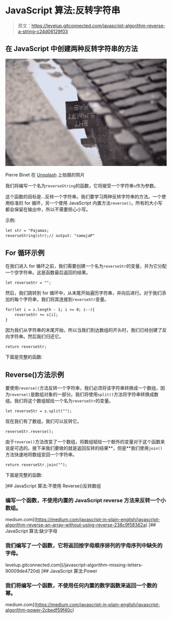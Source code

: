 # JavaScript 算法:反转字符串

> 原文：<https://levelup.gitconnected.com/javascript-algorithm-reverse-a-string-c24d06129f03>

## 在 JavaScript 中创建两种反转字符串的方法

![](img/2d4a39515baf52cff960329e52283bb6.png)

Pierre Binet 在 [Unsplash](https://unsplash.com?utm_source=medium&utm_medium=referral) 上拍摄的照片

我们将编写一个名为`reverseString`的函数，它将接受一个字符串`s`作为参数。

这个函数的目标是…反转一个字符串。我们要学习两种反转字符串的方法。一个使用标准的 for 循环，另一个使用 JavaScript 内置方法`reverse()`。所有的大小写都会保留在输出中，所以不需要担心小写。

示例:

```
let str = "Pajamas;
reverseString(str);// output: "samajaP"
```

## For 循环示例

在我们进入 for 循环之前，我们需要创建一个名为`reverseStr`的变量，并为它分配一个空字符串。这是函数最后返回的结果。

```
let reverseStr = "";
```

然后，我们跳转到 for 循环中，从末尾开始遍历字符串，并向后进行。对于我们添加的每个字符串，我们将其连接到`reverseStr`变量。

```
for(let i = s.length - 1; i >= 0; i--){
    reverseStr += s[i];
}
```

因为我们从字符串的末尾开始，所以当我们到达数组的开头时，我们已经创建了反向字符串。然后我们归还它。

```
return reverseStr;
```

下面是完整的函数:

## Reverse()方法示例

要使用`reverse()`方法反转一个字符串，我们必须将该字符串转换成一个数组，因为`reverse()`是数组对象的一部分。我们将使用`split()`方法将字符串转换成数组。我们将这个数组赋给一个名为`reverseStr`的变量。

```
let reverseStr = s.split("");
```

现在我们有了数组，我们可以反转它。

```
reverseStr.reverse();
```

由于`reverse()`方法改变了一个数组，将数组赋给一个额外的变量对于这个函数来说是可选的。接下来我们要做的就是返回反转的结果**，但是**我们使用`join()`方法快速地将数组变回一个字符串。

```
return reverseStr.join("");
```

下面是完整的函数:

[](https://medium.com/javascript-in-plain-english/javascript-algorithm-reverse-an-array-without-using-reverse-238c9f58362a) [## JavaScript 算法:不使用 Reverse()反转数组

### 编写一个函数，不使用内置的 JavaScript reverse 方法来反转一个小数组。

medium.com](https://medium.com/javascript-in-plain-english/javascript-algorithm-reverse-an-array-without-using-reverse-238c9f58362a) [](/javascript-algorithm-missing-letters-90009de4720d) [## JavaScript 算法:缺少字母

### 我们编写了一个函数，它将返回按字母顺序排列的字母序列中缺失的字母。

levelup.gitconnected.com](/javascript-algorithm-missing-letters-90009de4720d) [](https://medium.com/javascript-in-plain-english/javascript-algorithm-power-2cbedf59f40c) [## JavaScript 算法:Power

### 我们将编写一个函数，不使用任何内置的数学函数来返回一个数的幂。

medium.com](https://medium.com/javascript-in-plain-english/javascript-algorithm-power-2cbedf59f40c)